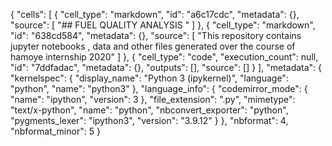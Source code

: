 {
 "cells": [
  {
   "cell_type": "markdown",
   "id": "a6c17cdc",
   "metadata": {},
   "source": [
    "## FUEL QUALITY ANALYSIS "
   ]
  },
  {
   "cell_type": "markdown",
   "id": "638cd584",
   "metadata": {},
   "source": [
    "This repository contains jupyter notebooks , data and other files generated over the course of hamoye internship 2020"
   ]
  },
  {
   "cell_type": "code",
   "execution_count": null,
   "id": "7ddfadac",
   "metadata": {},
   "outputs": [],
   "source": []
  }
 ],
 "metadata": {
  "kernelspec": {
   "display_name": "Python 3 (ipykernel)",
   "language": "python",
   "name": "python3"
  },
  "language_info": {
   "codemirror_mode": {
    "name": "ipython",
    "version": 3
   },
   "file_extension": ".py",
   "mimetype": "text/x-python",
   "name": "python",
   "nbconvert_exporter": "python",
   "pygments_lexer": "ipython3",
   "version": "3.9.12"
  }
 },
 "nbformat": 4,
 "nbformat_minor": 5
}
